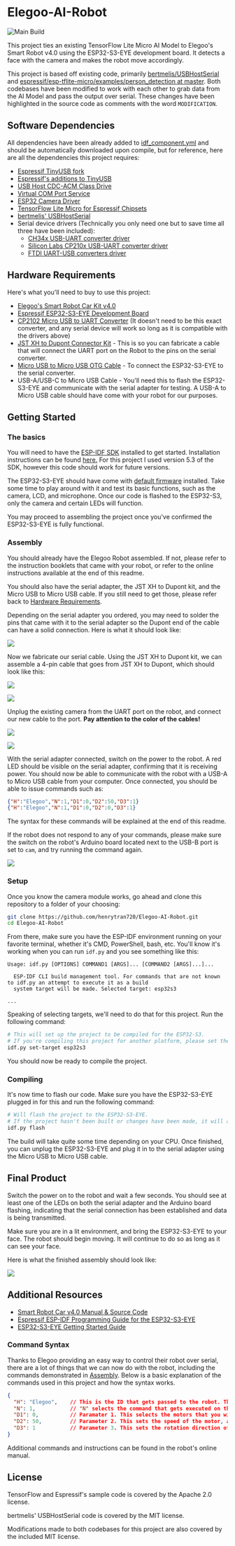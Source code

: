 # Elegoo-AI-Robot

![Main Build](https://github.com/henrytran720/Elegoo-AI-Robot/actions/workflows/main.yml/badge.svg)

This project ties an existing TensorFlow Lite Micro AI Model to Elegoo's Smart Robot v4.0 using the ESP32-S3-EYE development board. It detects a face with the camera and makes the robot move accordingly.

This project is based off existing code, primarily [bertmelis/USBHostSerial](https://github.com/bertmelis/USBHostSerial) and [espressif/esp-tflite-micro/examples/person_detection at master](https://github.com/espressif/esp-tflite-micro/tree/master/examples/person_detection). Both codebases have been modified to work with each other to grab data from the AI Model and pass the output over serial. These changes have been highlighted in the source code as comments with the word `MODIFICATION`.

## Software Dependencies

All dependencies have been already added to [idf_component.yml](https://github.com/henrytran720/Elegoo-AI-Robot/blob/main/main/idf_component.yml) and should be automatically downloaded upon compile, but for reference, here are all the dependencies this project requires:

- [Espressif TinyUSB fork](https://components.espressif.com/components/espressif/tinyusb)
- [Espressif's additions to TinyUSB](https://components.espressif.com/components/espressif/esp_tinyusb)
- [USB Host CDC-ACM Class Drive](https://components.espressif.com/components/espressif/usb_host_cdc_acm/versions/2.0.3)
- [Virtual COM Port Service](https://components.espressif.com/components/espressif/usb_host_vcp)
- [ESP32 Camera Driver](https://components.espressif.com/components/espressif/esp32-camera/)
- [TensorFlow Lite Micro for Espressif Chipsets](https://components.espressif.com/components/espressif/esp-tflite-micro/)
- [bertmelis' USBHostSerial](https://github.com/bertmelis/USBHostSerial)
- Serial device drivers (Technically you only need one but to save time all three have been included):
  - [CH34x USB-UART converter driver](https://components.espressif.com/components/espressif/usb_host_ch34x_vcp/versions/2.0.0)
  - [Silicon Labs CP210x USB-UART converter driver](https://components.espressif.com/components/espressif/usb_host_cp210x_vcp/versions/2.0.0)
  - [FTDI UART-USB converters driver](https://components.espressif.com/components/espressif/usb_host_ftdi_vcp/versions/2.0.0)

## Hardware Requirements

Here's what you'll need to buy to use this project:

* [Elegoo's Smart Robot Car Kit v4.0](https://us.elegoo.com/products/elegoo-smart-robot-car-kit-v-4-0)
* [Espressif ESP32-S3-EYE Development Board](https://www.aliexpress.us/item/3256803794751194.html)
* [CP2102 Micro USB to UART Converter](https://www.amazon.com/HiLetgo-CP2102-Module-Converter-Replace/dp/B01N47LXRA) (It doesn't need to be this exact converter, and any serial device will work so long as it is compatible with the drivers above)
* [JST XH to Dupont Connector Kit](https://www.amazon.com/Kidisoii-Dupont2-54-Connector-Pre-Crimped-Compatible/dp/B0CMCN9CXD/135-4941321-1839956) - This is so you can fabricate a cable that will connect the UART port on the Robot to the pins on the serial converter.
* [Micro USB to Micro USB OTG Cable](https://www.amazon.com/Micro-USB-Male-Data-Cable/dp/B0872GMD7V/) - To connect the ESP32-S3-EYE to the serial converter.
* USB-A/USB-C to Micro USB Cable - You'll need this to flash the ESP32-S3-EYE and communicate with the serial adapter for testing. A USB-A to Micro USB cable should have come with your robot for our purposes.

## Getting Started

### The basics

You will need to have the [ESP-IDF SDK](https://github.com/espressif/esp-idf) installed to get started. Installation instructions can be found [here.](https://docs.espressif.com/projects/esp-idf/en/stable/esp32s3/get-started/index.html#manual-installation) For this project I used version 5.3 of the SDK, however this code should work for future versions.

The ESP32-S3-EYE should have come with [default firmware](https://github.com/espressif/esp-who/blob/master/docs/en/get-started/ESP32-S3-EYE_Getting_Started_Guide.md#17-default-firmware-and-function-test) installed. Take some time to play around with it and test its basic functions, such as the camera, LCD, and microphone. Once our code is flashed to the ESP32-S3, only the camera and certain LEDs will function.

You may proceed to assembling the project once you've confirmed the ESP32-S3-EYE is fully functional.

### Assembly

You should already have the Elegoo Robot assembled. If not, please refer to the instruction booklets that came with your robot, or refer to the online instructions available at the end of this readme.

You should also have the serial adapter, the JST XH to Dupont kit, and the Micro USB to Micro USB cable. If you still need to get those, please refer back to [Hardware Requirements](<#Hardware Requirements>).

Depending on the serial adapter you ordered, you may need to solder the pins that came with it to the serial adapter so the Dupont end of the cable can have a solid connection. Here is what it should look like:

![](assets/soldered_serial.jpg)

Now we fabricate our serial cable. Using the JST XH to Dupont kit, we can assemble a 4-pin cable that goes from JST XH to Dupont, which should look like this:

![](assets/serial_and_dupont.jpg)

![](assets/jst-xh.jpg)

Unplug the existing camera from the UART port on the robot, and connect our new cable to the port. **Pay attention to the color of the cables!**

![](assets/jst-robot.jpg)

![](assets/jst-robot2.jpg)

With the serial adapter connected, switch on the power to the robot. A red LED should be visible on the serial adapter, confirming that it is receiving power. You should now be able to communicate with the robot with a USB-A to Micro USB cable from your computer. Once connected, you should be able to issue commands such as:

```json
{"H":"Elegoo","N":1,"D1":0,"D2":50,"D3":1}
{"H":"Elegoo","N":1,"D1":0,"D2":0,"D3":1}
```
The syntax for these commands will be explained at the end of this readme.

If the robot does not respond to any of your commands, please make sure the switch on the robot's Arduino board located next to the USB-B port is set to `cam`, and try running the command again.

![](assets/robot-switch.jpg)

### Setup

Once you know the camera module works, go ahead and clone this repository to a folder of your choosing:

```bash
git clone https://github.com/henrytran720/Elegoo-AI-Robot.git
cd Elegoo-AI-Robot
```

From there, make sure you have the ESP-IDF environment running on your favorite terminal, whether it's CMD, PowerShell, bash, etc. You'll know it's working when you can run `idf.py` and you see something like this:

```
Usage: idf.py [OPTIONS] COMMAND1 [ARGS]... [COMMAND2 [ARGS]...]...

  ESP-IDF CLI build management tool. For commands that are not known to idf.py an attempt to execute it as a build
  system target will be made. Selected target: esp32s3

...
```

Speaking of selecting targets, we'll need to do that for this project. Run the following command:

```bash
# This will set up the project to be compiled for the ESP32-S3.
# If you're compiling this project for another platform, please set the target appropriately for your environment.
idf.py set-target esp32s3
```

You should now be ready to compile the project.

### Compiling

It's now time to flash our code. Make sure you have the ESP32-S3-EYE plugged in for this and run the following command:

```bash
# Will flash the project to the ESP32-S3-EYE.
# If the project hasn't been built or changes have been made, it will automatically be built before flashing.
idf.py flash
```

The build will take quite some time depending on your CPU. Once finished, you can unplug the ESP32-S3-EYE and plug it in to the serial adapter using the Micro USB to Micro USB cable.

## Final Product

Switch the power on to the robot and wait a few seconds. You should see at least one of the LEDs on both the serial adapter and the Arduino board flashing, indicating that the serial connection has been established and data is being transmitted.

Make sure you are in a lit environment, and bring the ESP32-S3-EYE to your face. The robot should begin moving. It will continue to do so as long as it can see your face.

Here is what the finished assembly should look like:

![](assets/final-product.jpg)

## Additional Resources

* [Smart Robot Car v4.0 Manual & Source Code](https://download.elegoo.com/?t=RobotCarV4.0)
* [Espressif ESP-IDF Programming Guide for the ESP32-S3-EYE](https://docs.espressif.com/projects/esp-idf/en/stable/esp32s3/index.html)
* [ESP32-S3-EYE Getting Started Guide](https://github.com/espressif/esp-who/blob/master/docs/en/get-started/ESP32-S3-EYE_Getting_Started_Guide.md)

### Command Syntax

Thanks to Elegoo providing an easy way to control their robot over serial, there are a lot of things that we can now do with the robot, including the commands demonstrated in [Assembly](#Assembly). Below is a basic explanation of the commands used in this project and how the syntax works.

```json
{
  "H": "Elegoo",    // This is the ID that gets passed to the robot. This value can be whatever you choose and is required on almost all commands.
  "N": 1,           // "N" selects the command that gets executed on the robot.
  "D1": 0,          // Paramater 1. This selects the motors that you wish to control. 1 = All motors, 2 = Left motors, 3 = Right motors.
  "D2": 50,         // Parameter 2. This sets the speed of the motor, and has an acceptable value of 0-255.
  "D3": 1           // Parameter 3. This sets the rotation direction of the wheels. 1 = Clockwise, 2 = Counterclockwise.
}
```

Additional commands and instructions can be found in the robot's online manual.

## License

TensorFlow and Espressif's sample code is covered by the Apache 2.0 license.

bertmelis' USBHostSerial code is covered by the MIT license.

Modifications made to both codebases for this project are also covered by the included MIT license.
